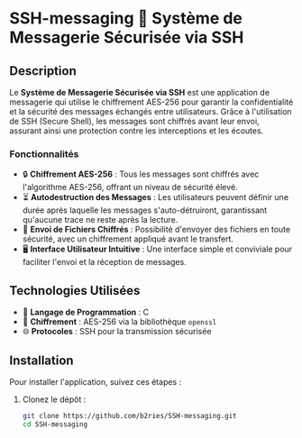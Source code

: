 # SSH-messaging 📩 Système de Messagerie Sécurisée via SSH

## Description

Le **Système de Messagerie Sécurisée via SSH** est une application de messagerie qui utilise le chiffrement AES-256 pour garantir la confidentialité et la sécurité des messages échangés entre utilisateurs. Grâce à l'utilisation de SSH (Secure Shell), les messages sont chiffrés avant leur envoi, assurant ainsi une protection contre les interceptions et les écoutes.

### Fonctionnalités

- 🔒 **Chiffrement AES-256** : Tous les messages sont chiffrés avec l'algorithme AES-256, offrant un niveau de sécurité élevé.
- ⏳ **Autodestruction des Messages** : Les utilisateurs peuvent définir une durée après laquelle les messages s'auto-détruiront, garantissant qu'aucune trace ne reste après la lecture.
- 📁 **Envoi de Fichiers Chiffrés** : Possibilité d'envoyer des fichiers en toute sécurité, avec un chiffrement appliqué avant le transfert.
- 🖥️ **Interface Utilisateur Intuitive** : Une interface simple et conviviale pour faciliter l'envoi et la réception de messages.

## Technologies Utilisées

- 🐍 **Langage de Programmation** : C
- 🔐 **Chiffrement** : AES-256 via la bibliothèque `openssl`
- 🌐 **Protocoles** : SSH pour la transmission sécurisée

## Installation

Pour installer l'application, suivez ces étapes :

1. Clonez le dépôt :
   ```bash
   git clone https://github.com/b2ries/SSH-messaging.git
   cd SSH-messaging
